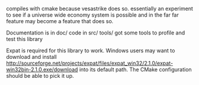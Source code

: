 compiles with cmake because vesastrike does so. essentially an experiment to see if a universe wide economy system is possible and in the far far feature may become a feature that does so.

Documentation is in doc/
code in src/
tools/ got some tools to profile and test this library

Expat is required for this library to work. Windows users may want to download and install 
http://sourceforge.net/projects/expat/files/expat_win32/2.1.0/expat-win32bin-2.1.0.exe/download
into its default path. The CMake configuration should be able to pick it up.
